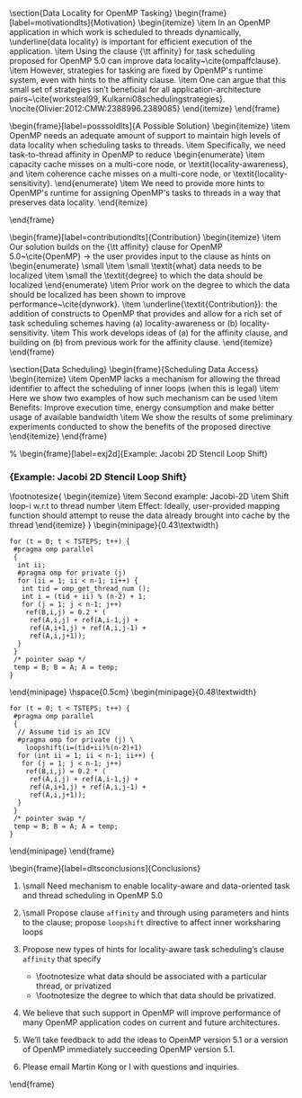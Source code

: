 \section{Data Locality for OpenMP Tasking}
\begin{frame}[label=motivationdlts]{Motivation}
\begin{itemize}
\item  In an OpenMP application in which work is scheduled to threads dynamically, \underline{data locality} is important for efficient execution of the application.
\item Using the clause {\tt affinity} for task scheduling proposed for OpenMP 5.0 can improve data locality~\cite{ompaffclause}.
\item However, strategies for tasking are fixed by OpenMP's runtime system, even with hints to the affinity clause.
\item One can argue that this small set of strategies isn’t beneficial for all application-architecture pairs~\cite{worksteal99, Kulkarni08schedulingstrategies}. \nocite{Olivier:2012:CMW:2388996.2389085}
\end{itemize} 
\end{frame}

\begin{frame}[label=posssoldlts]{A Possible Solution}
\begin{itemize}
\item OpenMP needs an adequate amount of support to maintain high levels of data locality when scheduling tasks to threads.
\item Specifically, we need task-to-thread affinity in OpenMP to reduce
\begin{enumerate} 
\item capacity cache misses on a multi-core node, or \textit{locality-awareness}, and 
\item coherence cache misses on a multi-core node, or \textit{locality-sensitivity}.
\end{enumerate}
\item We need to provide more hints to OpenMP's runtime for assigning OpenMP's tasks to threads in a way that preserves data locality.
\end{itemize}

\end{frame} 




\begin{frame}[label=contributiondlts]{Contribution} 
\begin{itemize} 
 \item Our solution builds on the {\tt affinity} clause for OpenMP 5.0~\cite{OpenMP} $\rightarrow$ the user provides input to the clause as hints on
\begin{enumerate} 
\small \item \small \textit{what} data needs to be localized
\item \small the \textit{degree} to which the data should be localized
\end{enumerate}
\item Prior work on the degree to which the data should be localized has been shown to improve performance~\cite{dynwork}.
\item \underline{\textit{Contribution}}: the addition of constructs to OpenMP that provides and allow for a rich set of task scheduling schemes having (a) locality-awareness or (b) locality-sensitivity.
\item This work develops ideas of (a) for the affinity clause, and building on (b) from previous work for the affinity clause.
\end{itemize}
\end{frame}


\section{Data Scheduling}
\begin{frame}{Scheduling Data Access}
\begin{itemize}
    \item OpenMP lacks a mechanism for allowing the thread identifier to affect the scheduling of inner loops (when this is legal)
    \item Here we show two examples of how such mechanism can be used
    \item Benefits: Improve execution time, energy consumption and make better usage of available bandwidth
    \item We show the results of some preliminary experiments conducted to show the benefits of the proposed directive
\end{itemize}
\end{frame}

% \begin{frame}[label=exj2d]{Example: Jacobi 2D Stencil Loop Shift}

### {Example: Jacobi 2D Stencil Loop Shift}
\footnotesize{
\begin{itemize}
    \item Second example: Jacobi-2D
    \item Shift loop-i w.r.t to thread number
    \item Effect: Ideally, user-provided mapping function should attempt to reuse the data already brought into cache by the thread
\end{itemize}
}
\begin{minipage}{0.43\textwidth}
```C, caption=\footnotesize{Jacobi Stencil LoopShift Semantics}
for (t = 0; t < TSTEPS; t++) {
 #pragma omp parallel
 {
  int ii;
  #pragma omp for private (j)
  for (ii = 1; ii < n-1; ii++) {
   int tid = omp_get_thread_num ();
   int i = (tid + ii) % (n-2) + 1;
   for (j = 1; j < n-1; j++)
    ref(B,i,j) = 0.2 * (
     ref(A,i,j) + ref(A,i-1,j) +
     ref(A,i+1,j) + ref(A,i,j-1) + 
     ref(A,i,j+1));
  }
 }
 /* pointer swap */
 temp = B; B = A; A = temp;
}
```
\end{minipage}
\hspace{0.5cm}
\begin{minipage}{0.48\textwidth}
```C, caption=\footnotesize{Jacobi Stencil LoopShift Directive}
for (t = 0; t < TSTEPS; t++) {
 #pragma omp parallel
 {
  // Assume tid is an ICV
  #pragma omp for private (j) \ 
    loopshift(i=(tid+ii)%(n-2)+1)
  for (int ii = 1; ii < n-1; ii++) {
   for (j = 1; j < n-1; j++)
    ref(B,i,j) = 0.2 * (
     ref(A,i,j) + ref(A,i-1,j) +
     ref(A,i+1,j) + ref(A,i,j-1) + 
     ref(A,i,j+1));
  }
 }
 /* pointer swap */
 temp = B; B = A; A = temp;
}
```
\end{minipage}
\end{frame}



\begin{frame}[label=dltsconclusions]{Conclusions}

1. \small Need mechanism to enable locality-aware and data-oriented task and thread scheduling in OpenMP 5.0 

2. \small Propose clause ```affinity``` and through using parameters and hints to the clause; propose ```loopshift```
directive to affect inner worksharing loops

3. Propose new types of  hints  for  locality-aware  task  scheduling’s  clause ```affinity``` that  specify
    - \footnotesize what data  should  be  associated  with  a  particular  thread,  or  privatized  
    - \footnotesize the degree to which that data should be privatized. 
    
4. We believe that such support in OpenMP  will improve  performance of many OpenMP application codes on current and future architectures. 
5. We’ll take feedback to add the ideas to OpenMP version 5.1 or a version of OpenMP immediately succeeding OpenMP version 5.1.

6. Please email Martin Kong or I with questions and inquiries.

\end{frame}